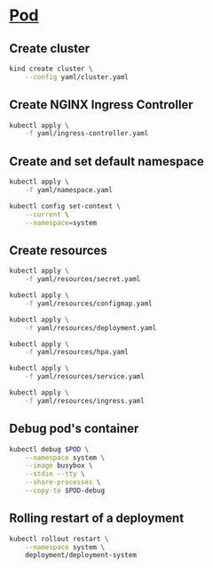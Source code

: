 # [Pod](https://kubernetes.io/docs/concepts/workloads/pods/)

## Create cluster

```bash
kind create cluster \
    --config yaml/cluster.yaml
```

## Create NGINX Ingress Controller

```bash
kubectl apply \
    -f yaml/ingress-controller.yaml
```

## Create and set default namespace

```bash
kubectl apply \
    -f yaml/namespace.yaml

kubectl config set-context \
    --current \
    --namespace=system
```

## Create resources

```bash
kubectl apply \
    -f yaml/resources/secret.yaml

kubectl apply \
    -f yaml/resources/configmap.yaml

kubectl apply \
    -f yaml/resources/deployment.yaml

kubectl apply \
    -f yaml/resources/hpa.yaml

kubectl apply \
    -f yaml/resources/service.yaml

kubectl apply \
    -f yaml/resources/ingress.yaml
```

## Debug pod's container

```bash
kubectl debug $POD \
    --namespace system \
    --image busybox \
    --stdin --tty \
    --share-processes \
    --copy-to $POD-debug
```

## Rolling restart of a deployment

```bash
kubectl rollout restart \
    --namespace system \
    deployment/deployment-system
```
